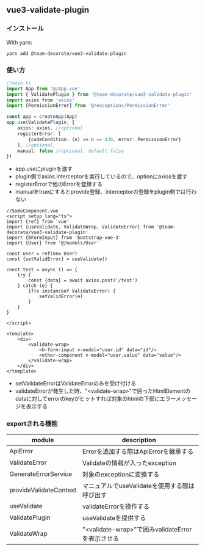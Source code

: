 ## vue3-validate-plugin
### インストール
With yarn:

 	yarn add @team-decorate/vue3-validate-plugin

### 使い方

```typescript
//main.ts
import App from '@/App.vue'
import { ValidatePlugin } from '@team-decorate/vue3-validate-plugin'
import axios from 'axios'
import {PermissionError} from '@/exceptions/PermissionError'

const app = createApp(App)
app.use(ValidatePlugin, {
    axios: axios, //optional
	registerError: [
		{codeCondition: (n) => n == 430, error: PermissionError}
	], //optional,
    manual: false //optional, default false
})
```
- app.useにpluginを渡す
- plugin側でaxios.interceptorを実行しているので、optionにaxiosを渡す
- registerErrorで他のErrorを登録する
- manualをtrueにするとprovide登録、interceptorの登録をplugin側では行わない

```vue
//SomeComponent.vue
<script setup lang="ts">
import {ref} from 'vue'
import {useValidate, ValidateWrap, ValidateError} from '@team-decorate/vue3-validate-plugin'
import {BFormInput} from 'bootstrap-vue-3'
import {User} from '@/models/User'

const user = ref(new User)
const {setValidError} = useValidate()

const test = async () => {
    try {
        const {data} = await axios.post('/test')
    } catch (e) {
        if(e instanceof ValidateError) {
            setValidError(e)
        }
    }
}

</script>

<template>
    <div>
        <validate-wrap>
            <b-form-input v-model="user.id" data="id"/>
            <other-component v-model="user.value" data="value"/>
        </validate-wrap>
    </div>
</template>

```
- setValidateErrorはValidateErrorのみを受け付ける
- validateErrorが発生した時、"\<validate-wrap>\"で囲ったHtmlElementのdataに対してerrorのkeyがヒットすれば対象のhtmlの下部にエラーメッセージを表示する

### exportされる機能
| module | description |
|--|--|
| ApiError | Errorを追加する際はApiErrorを継承する |
| ValidateError | Validateの情報が入ったexception |
| GenerateErrorService | 対象のexceptionに変換する |
| provideValidateContext | マニュアルでuseValidateを使用する際は呼び出す |
| useValidate | validateErrorを操作する |
| ValidatePlugin | useValidateを提供する |
| ValidateWrap | "\<validate-wrap>\"で囲みvalidateErrorを表示させる |

